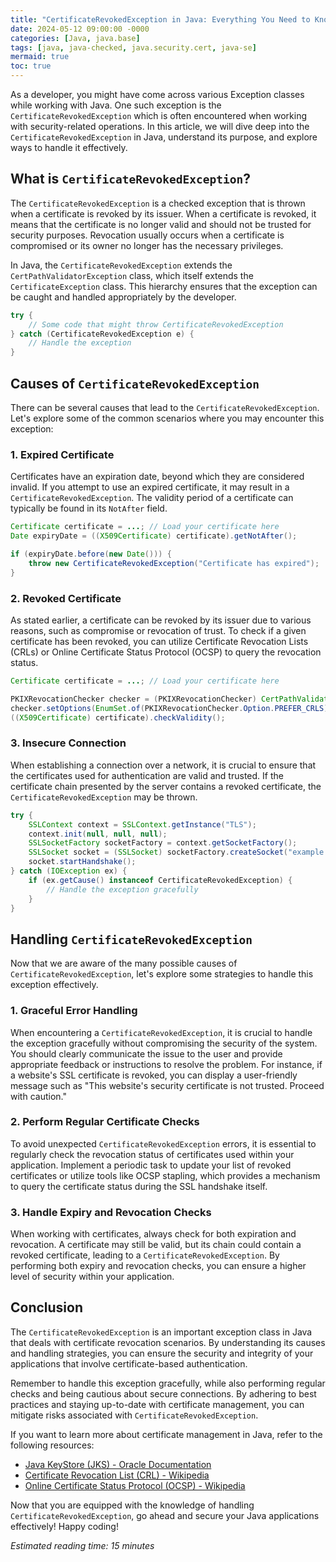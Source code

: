```yaml
---
title: "CertificateRevokedException in Java: Everything You Need to Know"
date: 2024-05-12 09:00:00 -0000
categories: [Java, java.base]
tags: [java, java-checked, java.security.cert, java-se]
mermaid: true
toc: true
---
```



As a developer, you might have come across various Exception classes while working with Java. One such exception is the `CertificateRevokedException` which is often encountered when working with security-related operations. In this article, we will dive deep into the `CertificateRevokedException` in Java, understand its purpose, and explore ways to handle it effectively.

## What is `CertificateRevokedException`?

The `CertificateRevokedException` is a checked exception that is thrown when a certificate is revoked by its issuer. When a certificate is revoked, it means that the certificate is no longer valid and should not be trusted for security purposes. Revocation usually occurs when a certificate is compromised or its owner no longer has the necessary privileges.

In Java, the `CertificateRevokedException` extends the `CertPathValidatorException` class, which itself extends the `CertificateException` class. This hierarchy ensures that the exception can be caught and handled appropriately by the developer.

```java
try {
    // Some code that might throw CertificateRevokedException
} catch (CertificateRevokedException e) {
    // Handle the exception
}
```

## Causes of `CertificateRevokedException`

There can be several causes that lead to the `CertificateRevokedException`. Let's explore some of the common scenarios where you may encounter this exception:

### 1. Expired Certificate

Certificates have an expiration date, beyond which they are considered invalid. If you attempt to use an expired certificate, it may result in a `CertificateRevokedException`. The validity period of a certificate can typically be found in its `NotAfter` field.

```java
Certificate certificate = ...; // Load your certificate here
Date expiryDate = ((X509Certificate) certificate).getNotAfter();

if (expiryDate.before(new Date())) {
    throw new CertificateRevokedException("Certificate has expired");
}
```

### 2. Revoked Certificate

As stated earlier, a certificate can be revoked by its issuer due to various reasons, such as compromise or revocation of trust. To check if a given certificate has been revoked, you can utilize Certificate Revocation Lists (CRLs) or Online Certificate Status Protocol (OCSP) to query the revocation status.

```java
Certificate certificate = ...; // Load your certificate here

PKIXRevocationChecker checker = (PKIXRevocationChecker) CertPathValidator.getInstance("PKIX").getRevocationChecker();
checker.setOptions(EnumSet.of(PKIXRevocationChecker.Option.PREFER_CRLS));
((X509Certificate) certificate).checkValidity();
```

### 3. Insecure Connection

When establishing a connection over a network, it is crucial to ensure that the certificates used for authentication are valid and trusted. If the certificate chain presented by the server contains a revoked certificate, the `CertificateRevokedException` may be thrown.

```java
try {
    SSLContext context = SSLContext.getInstance("TLS");
    context.init(null, null, null);
    SSLSocketFactory socketFactory = context.getSocketFactory();
    SSLSocket socket = (SSLSocket) socketFactory.createSocket("example.com", 443);
    socket.startHandshake();
} catch (IOException ex) {
    if (ex.getCause() instanceof CertificateRevokedException) {
        // Handle the exception gracefully
    }
}
```

## Handling `CertificateRevokedException`

Now that we are aware of the many possible causes of `CertificateRevokedException`, let's explore some strategies to handle this exception effectively.

### 1. Graceful Error Handling

When encountering a `CertificateRevokedException`, it is crucial to handle the exception gracefully without compromising the security of the system. You should clearly communicate the issue to the user and provide appropriate feedback or instructions to resolve the problem. For instance, if a website's SSL certificate is revoked, you can display a user-friendly message such as "This website's security certificate is not trusted. Proceed with caution."

### 2. Perform Regular Certificate Checks

To avoid unexpected `CertificateRevokedException` errors, it is essential to regularly check the revocation status of certificates used within your application. Implement a periodic task to update your list of revoked certificates or utilize tools like OCSP stapling, which provides a mechanism to query the certificate status during the SSL handshake itself.

### 3. Handle Expiry and Revocation Checks

When working with certificates, always check for both expiration and revocation. A certificate may still be valid, but its chain could contain a revoked certificate, leading to a `CertificateRevokedException`. By performing both expiry and revocation checks, you can ensure a higher level of security within your application.

## Conclusion

The `CertificateRevokedException` is an important exception class in Java that deals with certificate revocation scenarios. By understanding its causes and handling strategies, you can ensure the security and integrity of your applications that involve certificate-based authentication.

Remember to handle this exception gracefully, while also performing regular checks and being cautious about secure connections. By adhering to best practices and staying up-to-date with certificate management, you can mitigate risks associated with `CertificateRevokedException`.

If you want to learn more about certificate management in Java, refer to the following resources:

- [Java KeyStore (JKS) - Oracle Documentation](https://docs.oracle.com/javase/8/docs/technotes/guides/security/crypto/HowToImplAProvider.html)
- [Certificate Revocation List (CRL) - Wikipedia](https://en.wikipedia.org/wiki/Certificate_revocation_list)
- [Online Certificate Status Protocol (OCSP) - Wikipedia](https://en.wikipedia.org/wiki/Online_Certificate_Status_Protocol)

Now that you are equipped with the knowledge of handling `CertificateRevokedException`, go ahead and secure your Java applications effectively! Happy coding!

*Estimated reading time: 15 minutes*